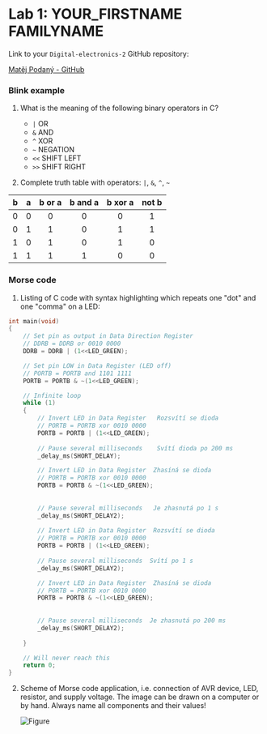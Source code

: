 # Lab 1: YOUR_FIRSTNAME FAMILYNAME

Link to your `Digital-electronics-2` GitHub repository:

   [Matěj Podaný - GitHub](https://github.com/Matej-Podany/digital-electronics-2)


### Blink example

1. What is the meaning of the following binary operators in C?
   * `|` OR
   * `&` AND
   * `^` XOR
   * `~` NEGATION
   * `<<` SHIFT LEFT
   * `>>` SHIFT RIGHT

2. Complete truth table with operators: `|`, `&`, `^`, `~`

| **b** | **a** |**b or a** | **b and a** | **b xor a** | **not b** |
| :-: | :-: | :-: | :-: | :-: | :-: |
| 0 | 0 | 0 | 0 | 0 | 1 |
| 0 | 1 | 1 | 0 | 1 | 1 |
| 1 | 0 | 1 | 0 | 1 | 0 |
| 1 | 1 | 1 | 1 | 0 | 0 |


### Morse code

1. Listing of C code with syntax highlighting which repeats one "dot" and one "comma" on a LED:

```c
int main(void)
{
    // Set pin as output in Data Direction Register
    // DDRB = DDRB or 0010 0000
    DDRB = DDRB | (1<<LED_GREEN);

    // Set pin LOW in Data Register (LED off)
    // PORTB = PORTB and 1101 1111
    PORTB = PORTB & ~(1<<LED_GREEN);

    // Infinite loop
    while (1)
    {
        // Invert LED in Data Register   Rozsvítí se dioda
        // PORTB = PORTB xor 0010 0000
        PORTB = PORTB | (1<<LED_GREEN);
		
		// Pause several milliseconds    Svítí dioda po 200 ms
        _delay_ms(SHORT_DELAY);

        // Invert LED in Data Register  Zhasíná se dioda
        // PORTB = PORTB xor 0010 0000
        PORTB = PORTB & ~(1<<LED_GREEN);
		
		
		// Pause several milliseconds   Je zhasnutá po 1 s
		_delay_ms(SHORT_DELAY2);
		
		// Invert LED in Data Register  Rozsvítí se dioda
		// PORTB = PORTB xor 0010 0000
		PORTB = PORTB | (1<<LED_GREEN);
		
		// Pause several milliseconds  Svítí po 1 s
		_delay_ms(SHORT_DELAY2);

		// Invert LED in Data Register  Zhasíná se dioda
		// PORTB = PORTB xor 0010 0000
		PORTB = PORTB & ~(1<<LED_GREEN);
		
		
		// Pause several milliseconds  Je zhasnutá po 200 ms
		_delay_ms(SHORT_DELAY2);
		
    }

    // Will never reach this
    return 0;
}
```


2. Scheme of Morse code application, i.e. connection of AVR device, LED, resistor, and supply voltage. The image can be drawn on a computer or by hand. Always name all components and their values!

	![Figure](https://github.com/Matej-Podany/digital-electronics-2/tree/main/Labs/01-tools/images/figure.jpg "figure")